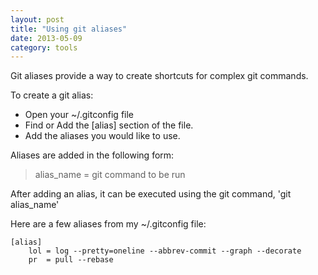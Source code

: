 ```yaml
---
layout: post
title: "Using git aliases"
date: 2013-05-09
category: tools
---
```


Git aliases provide a way to create shortcuts for complex git commands.
 
To create a git alias:
* Open your ~/.gitconfig file
* Find or Add the \[alias] section of the file.
* Add the aliases you would like to use.
 
Aliases are added in the following form:
>
>alias_name = git command to be run
>
After adding an alias, it can be executed using the git command, 'git alias_name'
 
Here are a few aliases from my ~/.gitconfig file:

    [alias]
        lol = log --pretty=oneline --abbrev-commit --graph --decorate 
        pr  = pull --rebase
